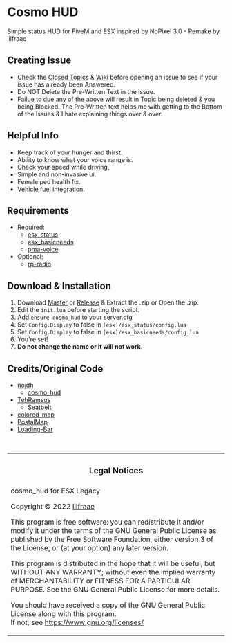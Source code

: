 # Cosmo HUD
Simple status HUD for FiveM and ESX inspired by NoPixel 3.0 - Remake by lilfraae

## Creating Issue
* Check the [Closed Topics](https://github.com/xxpromw3mtxx/cosmo_hud/issues?q=is%3Aissue+is%3Aclosed) & [Wiki](https://github.com/Xxpromw3mtxX/cosmo_hud/wiki) before opening an issue to see if your issue has already been Answered.
* Do NOT Delete the Pre-Written Text in the issue.
* Failue to due any of the above will result in Topic being deleted & you being Blocked. The Pre-Written text helps me with getting to the Bottom of the Issues & I hate explaining things over & over.

## Helpful Info
* Keep track of your hunger and thirst.
* Ability to know what your voice range is.
* Check your speed while driving.
* Simple and non-invasive ui.
* Female ped health fix.
* Vehicle fuel integration.

## Requirements
* Required:
    * [esx_status](https://github.com/esx-framework/esx-legacy/tree/main/%5Besx_addons%5D/esx_status)
    * [esx_basicneeds](https://github.com/esx-framework/esx-legacy/tree/main/%5Besx_addons%5D/esx_basicneeds)
    * [pma-voice](https://github.com/AvarianKnight/pma-voice)
* Optional:
    * [rp-radio](https://github.com/FrazzIe/rp-radio)

## Download & Installation
1. Download [Master](https://github.com/Xxpromw3mtxX/cosmo_hud/archive/refs/heads/main.zip) or [Release](https://github.com/Xxpromw3mtxX/cosmo_hud/releases) & Extract the .zip or Open the .zip.
2. Edit the `init.lua` before starting the script.
3. Add `ensure cosmo_hud` to your server.cfg
4. Set `Config.Display` to false in `[esx]/esx_status/config.lua`
5. Set `Config.Display` to false in `[esx]/esx_basicneeds/config.lua`
6. You're set!
7. **Do not change the name or it will not work.**

## Credits/Original Code
* [nojdh](https://github.com/nojdh)
    * [cosmo_hud](https://github.com/nojdh/cosmo_hud)
* [TehRamsus](https://github.com/TehRamsus)
    * [Seatbelt](https://github.com/TehRamsus/Seatbelt)
* [colored_map](https://forum.cfx.re/u/Antoine)
* [PostalMap](https://github.com/ocrp/postal_map)
* [Loading-Bar](https://loading.io/progress/)

<br>

<table><tr><td><h3 align='center'>Legal Notices</h2></tr></td>
<tr><td>
cosmo_hud for ESX Legacy  

Copyright © 2022  [lilfraae](https://github.com/Xxpromw3mtxX)


This program is free software: you can redistribute it and/or modify
it under the terms of the GNU General Public License as published by
the Free Software Foundation, either version 3 of the License, or
(at your option) any later version.  


This program is distributed in the hope that it will be useful,
but WITHOUT ANY WARRANTY; without even the implied warranty of
MERCHANTABILITY or FITNESS FOR A PARTICULAR PURPOSE.  See the
GNU General Public License for more details.  


You should have received a copy of the GNU General Public License
along with this program.  
If not, see <https://www.gnu.org/licenses/>
</td></tr></table>
